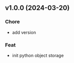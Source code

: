 
<a name="v1.0.0"></a>
## v1.0.0 (2024-03-20)

### Chore

* add version

### Feat

* init python object storage

